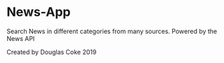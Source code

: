 # News-App

Search News in different categories from many sources. Powered by the News API

Created by Douglas Coke 2019
